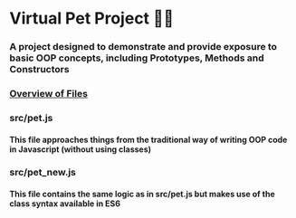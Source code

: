 <h1>Virtual Pet Project 🐶🐱</h1>

<h3>A project designed to demonstrate and provide exposure to basic OOP concepts, 
including Prototypes, Methods and Constructors</h3>

<h3><u>Overview of Files</u></h3>

<h3><b>src/pet.js<b></h3> 
<h4> This file approaches things from the traditional way of writing
OOP code in Javascript (without using classes)</h4>

<h3><b>src/pet_new.js<b></h3> 
<h4>This file contains the same logic as in src/pet.js
but makes use of the class syntax available in ES6</h4>
